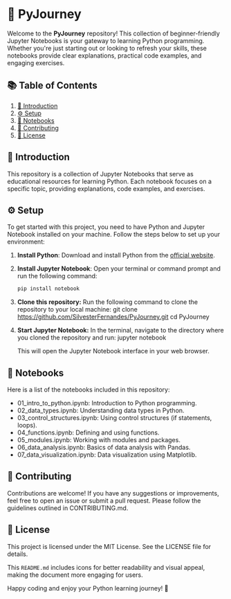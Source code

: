 # 🌟 PyJourney

Welcome to the **PyJourney** repository! This collection of beginner-friendly Jupyter Notebooks is your gateway to learning Python programming. Whether you're just starting out or looking to refresh your skills, these notebooks provide clear explanations, practical code examples, and engaging exercises.

## 📚 Table of Contents

1. [📖 Introduction](#-introduction)
2. [⚙️ Setup](#️-setup)
3. [📂 Notebooks](#-notebooks)
4. [🤝 Contributing](#-contributing)
5. [📜 License](#-license)

## 📖 Introduction

This repository is a collection of Jupyter Notebooks that serve as educational resources for learning Python. Each notebook focuses on a specific topic, providing explanations, code examples, and exercises.

## ⚙️ Setup

To get started with this project, you need to have Python and Jupyter Notebook installed on your machine. Follow the steps below to set up your environment:

1. **Install Python**: Download and install Python from the [official website](https://www.python.org/).

2. **Install Jupyter Notebook**: Open your terminal or command prompt and run the following command:

   ```bash
   pip install notebook


3. **Clone this repository:** Run the following command to clone the repository to your local machine:
        git clone https://github.com/SilvesterFernandes/PyJourney.git
        cd PyJourney

4. **Start Jupyter Notebook:** In the terminal, navigate to the directory where you cloned the repository and run:
       jupyter notebook

   This will open the Jupyter Notebook interface in your web browser.


## 📂 Notebooks
Here is a list of the notebooks included in this repository:
- 01_intro_to_python.ipynb: Introduction to Python programming.
- 02_data_types.ipynb: Understanding data types in Python.
- 03_control_structures.ipynb: Using control structures (if statements, loops).
- 04_functions.ipynb: Defining and using functions.
- 05_modules.ipynb: Working with modules and packages.
- 06_data_analysis.ipynb: Basics of data analysis with Pandas.
- 07_data_visualization.ipynb: Data visualization using Matplotlib.


## 🤝 Contributing
Contributions are welcome! If you have any suggestions or improvements, feel free to open an issue or submit a pull request. Please follow the guidelines outlined in CONTRIBUTING.md.

## 📜 License
This project is licensed under the MIT License. See the LICENSE file for details.


This `README.md` includes icons for better readability and visual appeal, making the document more engaging for users.

Happy coding and enjoy your Python learning journey! 🚀


